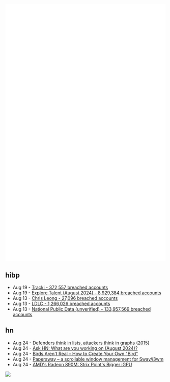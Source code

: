 ![Metrics](https://raw.githubusercontent.com/phixion/phixion/master/metrics.svg)

## hibp

<!--
for https://github.com/phixion/phixion/blob/main/.github/workflows/feeds.yml
-->
<!--START_SECTION:haveibeenpwnd-->
- Aug 19 - [Tracki - 372,557 breached accounts](https://haveibeenpwned.com/PwnedWebsites#Tracki)
- Aug 19 - [Explore Talent (August 2024) - 8,929,384 breached accounts](https://haveibeenpwned.com/PwnedWebsites#ExploreTalentAug2024)
- Aug 13 - [Chris Leong - 27,096 breached accounts](https://haveibeenpwned.com/PwnedWebsites#ChrisLeong)
- Aug 13 - [LDLC - 1,266,026 breached accounts](https://haveibeenpwned.com/PwnedWebsites#LDLC)
- Aug 13 - [National Public Data (unverified) - 133,957,569 breached accounts](https://haveibeenpwned.com/PwnedWebsites#NationalPublicData)
<!--END_SECTION:haveibeenpwnd-->

## hn

<!--
for https://github.com/phixion/phixion/blob/main/.github/workflows/feeds.yml
-->
<!--START_SECTION:hn-->
- Aug 24 - [Defenders think in lists, attackers think in graphs (2015)](https://github.com/JohnLaTwC/Shared/blob/master/Defenders%20think%20in%20lists.%20Attackers%20think%20in%20graphs.%20As%20long%20as%20this%20is%20true%2C%20attackers%20win.md)
- Aug 24 - [Ask HN: What are you working on (August 2024)?](https://news.ycombinator.com/item?id=41342017)
- Aug 24 - [Birds Aren't Real – How to Create Your Own "Bird"](https://www.lampysecurity.com/post/birds-aren-t-real-how-to-create-your-own-bird)
- Aug 24 - [Papersway – a scrollable window management for Sway/i3wm](https://spwhitton.name/tech/code/papersway/)
- Aug 24 - [AMD's Radeon 890M: Strix Point's Bigger iGPU](https://chipsandcheese.com/2024/08/24/amds-radeon-890m-strix-points-bigger-igpu/)
<!--END_SECTION:hn-->

<!--
for https://yhype.me
-->
![](https://hit.yhype.me/github/profile?user_id=13013670)
